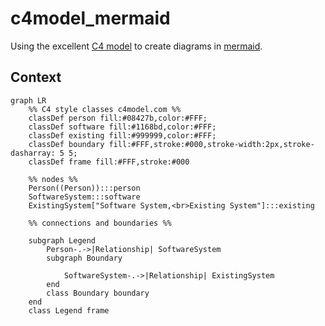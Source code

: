 # c4model_mermaid

Using the excellent [C4 model](https://c4model.com/) to create diagrams in [mermaid](https://github.com/mermaid-js/mermaid).


## Context 

```mermaid
graph LR
    %% C4 style classes c4model.com %%
    classDef person fill:#08427b,color:#FFF;
    classDef software fill:#1168bd,color:#FFF;
    classDef existing fill:#999999,color:#FFF;
    classDef boundary fill:#FFF,stroke:#000,stroke-width:2px,stroke-dasharray: 5 5;
    classDef frame fill:#FFF,stroke:#000

    %% nodes %%
    Person((Person)):::person
    SoftwareSystem:::software
    ExistingSystem["Software System,<br>Existing System"]:::existing

    %% connections and boundaries %%
    
    subgraph Legend
        Person-.->|Relationship| SoftwareSystem
        subgraph Boundary
            
            SoftwareSystem-.->|Relationship| ExistingSystem
        end
        class Boundary boundary
    end
    class Legend frame
```

## 

